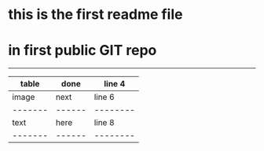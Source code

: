 # this is the first readme file 
# in first public GIT repo
-------------------------
| table | done | line 4 |
|-------|------|--------|
| image | next | line 6 |
|-------|------|--------|
|  text | here | line 8 |
|-------|------|--------|
